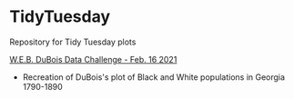 # TidyTuesday
Repository for Tidy Tuesday plots

[W.E.B. DuBois Data Challenge - Feb. 16 2021](https://github.com/erukstales/TidyTuesday/tree/main/2021-02-16_DuBois)
* Recreation of DuBois's plot of Black and White populations in Georgia 1790-1890
